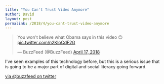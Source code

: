 ```yaml
---
title: "You Can't Trust Video Anymore"
author: David
layout: post
permalink: /2018/4/you-cant-trust-video-anymore
---
```


<blockquote class="twitter-tweet" data-lang="en"><p lang="en" dir="ltr">You won&#39;t believe what Obama says in this video 😉 <a href="https://t.co/n2KloCdF2G">pic.twitter.com/n2KloCdF2G</a></p>&mdash; BuzzFeed (@BuzzFeed) <a href="https://twitter.com/BuzzFeed/status/986257991799222272?ref_src=twsrc%5Etfw">April 17, 2018</a></blockquote>
<script async src="https://platform.twitter.com/widgets.js" charset="utf-8"></script>

I've seen examples of this technology before, but this is a serious issue that is going to be a major part of digital and social literacy going forward.

[via @buzzfeed on twitter](https://twitter.com/BuzzFeed/status/986257991799222272)
